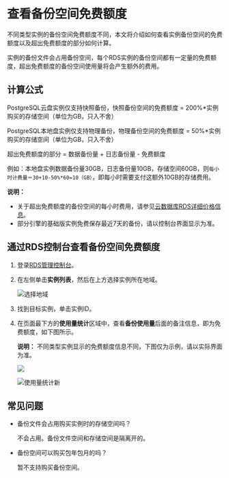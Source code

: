 # 查看备份空间免费额度

不同类型实例的备份空间免费额度不同，本文将介绍如何查看实例备份空间的免费额度以及超出免费额度的部分如何计算。

实例的备份文件会占用备份空间，每个RDS实例的备份空间都有一定量的免费额度，超出免费额度的备份空间使用量将会产生额外的费用。

## 计算公式

PostgreSQL云盘实例仅支持快照备份，快照备份空间的免费额度 = 200%\*实例购买的存储空间（单位为GB，只入不舍）

PostgreSQL本地盘实例仅支持物理备份，物理备份空间的免费额度 = 50%\*实例购买的存储空间（单位为GB，只入不舍）

超出免费额度的部分 = 数据备份量 + 日志备份量 - 免费额度

例如：本地盘实例数据备份量30GB，日志备份量10GB，存储空间60GB，则`每小时计费量＝30+10-50%*60=10（GB）`，即每小时需要支付这额外10GB的存储费用。

**说明：**

-   关于超出免费额度的备份空间的每小时费用，请参见[云数据库RDS详细价格信息](https://www.aliyun.com/price/product?spm=5176.doc26206.2.1.Ufxov9#/rds/detail)。
-   部分引擎的基础版实例免费保存最近7天的备份，请以控制台界面显示为准。

## 通过RDS控制台查看备份空间免费额度

1.  登录[RDS管理控制台](https://rds.console.aliyun.com/)。

2.  在左侧单击**实例列表**，然后在上方选择实例所在地域。

    ![选择地域](https://static-aliyun-doc.oss-accelerate.aliyuncs.com/assets/img/zh-CN/3074469951/p36543.png)

3.  找到目标实例，单击实例ID。

4.  在页面最下方的**使用量统计**区域中，查看**备份使用量**后面的备注信息，即为免费额度，如下图所示。

    **说明：** 不同类型实例显示的免费额度信息不同，下图仅为示例，请以实际界面为准。

    ![](https://static-aliyun-doc.oss-accelerate.aliyuncs.com/assets/img/zh-CN/4577559951/p4106.png)

    ![使用量统计新](https://static-aliyun-doc.oss-accelerate.aliyuncs.com/assets/img/zh-CN/9736037061/p188501.png)


## 常见问题

-   备份文件会占用购买实例时的存储空间吗？

    不会占用。备份文件空间和存储空间是隔离开的。

-   备份空间可以购买包年包月的吗？

    暂不支持购买备份空间。


